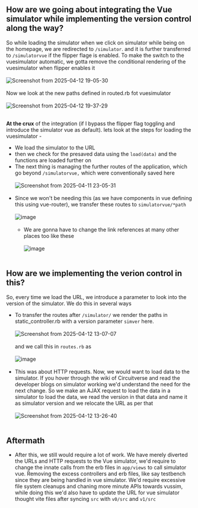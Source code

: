 ## How are we going about integrating the Vue simulator while implementing the version control along the way?
So while loading the simulator when we click on simulator while being on the homepage, we are redirected to `/simulator`. and it is further transferred to `/simulatorvue` if the flipper flage is enabled. To make the switch to the vuesimulator automatic, we gotta remove the conditional rendering of the vuesimulator when flipper enables it 
<br><br>
![Screenshot from 2025-04-12 19-05-30](https://github.com/user-attachments/assets/e024ba1f-e1e7-4a24-b3e7-9e9fc0514dd6)
<br><br>
Now we look at the new paths defined in routed.rb fot vuesimulator
<br><br>
![Screenshot from 2025-04-12 19-37-29](https://github.com/user-attachments/assets/3fac2b76-7ba3-4c96-832f-e3488c456ac4)
<br><br>

**At the crux** of the integration (if I bypass the flipper flag toggling and introduce the simulator vue as default). lets look at the steps for loading the vuesimulator - 
- We load the simulator to the URL
- then we check for the presaved data using the `load(data)` and the functions are loaded further on
- The next thing is managing the further routes of the application, which go beyond `/simulatorvue,` which were conventionally saved here
  <br><br>
![Screenshot from 2025-04-11 23-05-31](https://github.com/user-attachments/assets/e5449592-84e7-4f10-9627-7635d1ef0cd7)
<br><br>
- Since we won't be needing this (as we have components in vue defining this using vue-router), we transfer these routes to `simulatorvue/*path`
  <br><br>
  ![image](https://github.com/user-attachments/assets/7b0efa1d-3bde-42df-a11e-43ea7fd4f24c)
  <br><br>
  - We are gonna have to change the link references at many other places too like these
    <br><br>
  ![image](https://github.com/user-attachments/assets/6b2e6dd1-81b8-4b8b-983b-a4c631fd2a60)
<br><br>
## How are we implementing the verion control in this? 
So, every time we load the URL, we introduce a parameter to look into the version of the simulator. We do this in several ways
- To transfer the routes after `/simulator/` we render the paths in static_controller.rb with a version parameter `simver` here.
  <br><br>
  ![Screenshot from 2025-04-12 13-07-07](https://github.com/user-attachments/assets/25692368-f63f-41b9-a998-4847dc5876b5)
  <br><br>
and we call this in `routes.rb` as
<br><br>
![image](https://github.com/user-attachments/assets/e17efbf4-7158-44f0-aa01-31a748018770)
<br><br>
- This was about HTTP requests. Now, we  would want to load data to the simulator. If you hover through the wiki of Circuitverse and read the developer blogs on simulator working we'd understand the need for the next change. So we make an AJAX request to load the data in a simulator to load the data, we read the version in that data and name it as simulator version and we relocate the URL as per that 
<br><br>
![Screenshot from 2025-04-12 13-26-40](https://github.com/user-attachments/assets/92acfee9-a53c-40ea-936f-dc1d8a10e871)
<br><br>
## Aftermath
- After this, we still would require a lot of work. We have merely diverted the URLs and HTTP requests to the Vue simulator, we'd require to change the innate calls from the erb files in `app/views` to call simulator vue. Removing the excess controllers and erb files, like say testbench since they are being handled in vue simulator. We'd require excessive file system cleanups and chaning more minute APIs towards vussim, while doing this we'd also have to update the URL for vue simulator thought vite files after syncing `src` with `v0/src` and `v1/src`
